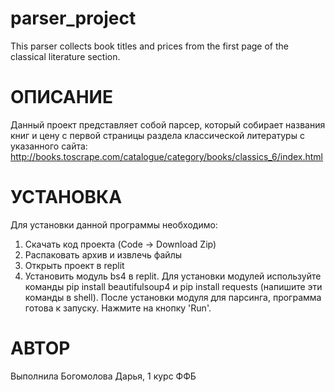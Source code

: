 # parser_project
This parser collects book titles and prices from the first page of the classical literature section.

# ОПИСАНИЕ 
Данный проект представляет собой парсер, который собирает названия книг и цену с первой страницы раздела классической литературы с указанного сайта: http://books.toscrape.com/catalogue/category/books/classics_6/index.html 

# УСТАНОВКА
Для установки данной программы необходимо:
1. Скачать код проекта (Code -> Download Zip)
2. Распаковать архив и извлечь файлы
3. Открыть проект в replit
4. Установить модуль bs4 в replit. Для установки модулей используйте команды pip install beautifulsoup4 и pip install requests (напишите эти команды в shell). После установки модуля для парсинга, программа готова к запуску. Нажмите на кнопку 'Run'.

# АВТОР
Выполнила Богомолова Дарья, 1 курс ФФБ
